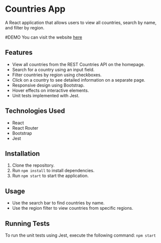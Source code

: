 # Countries App

A React application that allows users to view all countries, search by name, and filter by region.

#DEMO
You can visit the website [here](https://dileine.github.io/countries-app/)

## Features

- View all countries from the REST Countries API on the homepage.
- Search for a country using an input field.
- Filter countries by region using checkboxes.
- Click on a country to see detailed information on a separate page.
- Responsive design using Bootstrap.
- Hover effects on interactive elements.
- Unit tests implemented with Jest.

## Technologies Used

- React
- React Router
- Bootstrap
- Jest

## Installation

1. Clone the repository.
2. Run `npm install` to install dependencies.
3. Run `npm start` to start the application.

## Usage

- Use the search bar to find countries by name.
- Use the region filter to view countries from specific regions.

## Running Tests

To run the unit tests using Jest, execute the following command: `npm start`
